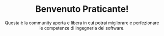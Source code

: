 <div align="center">

# Benvenuto Praticante!

Questa è la community aperta e libera in cui potrai migliorare e perfezionare le competenze di ingegneria del software.  

</div>
